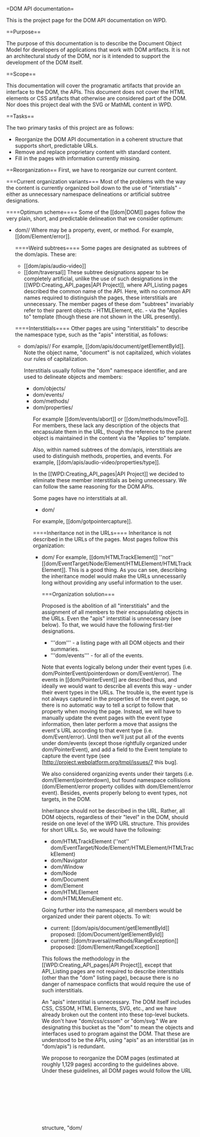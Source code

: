 =DOM API documentation=

This is the project page for the DOM API documentation on WPD.

==Purpose==

The purpose of this documentation is to describe the Document Object Model for developers of applications that work with DOM artifacts. It is not an architectural study of the DOM, nor is it intended to support the development of the DOM itself.

==Scope==

This documentation will cover the programatic artifacts that provide an interface to the DOM, the APIs. This document does not cover the HTML elements or CSS artifacts that otherwise are considered part of the DOM. Nor does this project deal with the SVG or MathML content in WPD.

==Tasks==

The two primary tasks of this project are as follows:
* Reorganize the DOM API documentation in a coherent structure that supports short, predictable URLs.
* Remove and replace proprietary content with standard content.
* Fill in the pages with information currently missing.

==Reorganization==
First, we have to reorganize our current content.

===Current organization variants===
Most of the problems with the way the content is currently organized boil down to the use of "interstials" - either as unnecessary namespace delineations or artificial subtree designations.

====Optimum scheme====
Some of the [[dom|DOM]] pages follow the very plain, short, and predictable delineation that we consider optimum:
* dom/<object>/<member>
Where <member> may be a property, event, or method. For example,  [[dom/Element/error]].

====Weird subtrees====
Some pages are designated as subtrees of the dom/apis. These are:
* [[dom/apis/audio-video]]
* [[dom/traversal]]
These subtree designations appear to be completely artificial, unlike the use of such designations in the [[WPD:Creating_API_pages|API Project]], where API_Listing pages described the common name of the API. Here, with no common API names required to distinguish the pages, these interstitials are unnecessary. The member pages of these dom "subtrees" invariably refer to their parent objects - HTMLElement, etc. - via the "Applies to" template (though these are not shown in the URL presently).

====Interstitials====
Other pages are using "interstitials" to describe the namespace type, such as the "apis" interstitial, as follows:
* dom/apis/<object>/<member>
For example, [[dom/apis/document/getElementById]]. Note the object name, "document" is not capitalized, which violates our rules of capitalization. 

Interstitials usually follow the "dom" namespace identifier, and are used to delineate objects and members:
* dom/objects/<object> 
* dom/events/<event>
* dom/methods/<method>
* dom/properties/<property>

For example [[dom/events/abort]] or [[dom/methods/moveTo]]. For members, these lack any description of the objects that encapsulate them in the URL, though the reference to the parent object is maintained in the content via the "Applies to" template.

Also, within named subtrees of the dom/apis, interstitials are used to distinguish methods, properties, and events. For example, [[dom/apis/audio-video/properties/type]].

In the [[WPD:Creating_API_pages|API Project]] we decided to eliminate these member interstitials as being unnecessary. We can follow the same reasoning for the DOM APIs.

Some pages have no interstitials at all.
* dom/<member>

For example, [[dom/gotpointercapture]].

====Inheritance not  in the URLs====
Inheritance is not described in the URLs of the pages. Most pages follow this organization:
* dom/<object>
For example, [[dom/HTMLTrackElement]] ''not'' [[dom/EventTarget/Node/Element/HTMLElement/HTMLTrackElement]]. This is a good thing. As you can see, describing the inheritance model would make the URLs unnecessarily long without providing any useful information to the user.

===Organization solution===

Proposed is the abolition of all "interstitials" and the assignment of all members to their encapsulating objects in the URLs. Even the "apis" interstitial is unnecessary (see below). To that, we would have the following first-tier designations.
* '''dom''' - a listing page with all DOM objects and their summaries.
* '''dom/events''' - for all of the events. 

Note that events logically belong under their event types (i.e. dom/PointerEvent/pointerdown or dom/Event/error). The events in [[dom/PointerEvent]] are described thus, and ideally we would want to describe all events this way - under their event types in the URLs. The trouble is, the event type is not always captured in the properties of the event page, so there is no automatic way to tell a script to follow that property when moving the page. Instead, we will have to manually update the event pages with the event type information, then later perform a move that assigns the event's URL according to that event type (i.e. dom/Event/error). Until then we'll just put all of the events under dom/events (except those rightfully organized under dom/PointerEvent), and add a field to the Event template to capture the event type (see [http://project.webplatform.org/tmpl/issues/7 this bug].

We also considered organizing events  under their targets (i.e. dom/Element/pointerdown), but found namespace collisions (dom/Element/error property collides with dom/Element/error event). Besides, events properly belong to event types, not targets, in the DOM.

Inheritance should not be described in the URL. Rather, all DOM objects, regardless of their "level" in the DOM, should reside on one level of the WPD URL structure. This provides for short URLs. So, we would have the following:
* dom/HTMLTrackElement (''not'' dom/EventTarget/Node/Element/HTMLElement/HTMLTrackElement)
* dom/Navigator
* dom/Window
* dom/Node
* dom/Document
* dom/Element
* dom/HTMLElement
* dom/HTMLMenuElement
etc.

Going further into the namespace, all members would be organized under their parent objects. To wit:
* current: [[dom/apis/document/getElementById]]            proposed: [[dom/Document/getElementById]]
* current: [[dom/traversal/methods/RangeException]]       proposed: [[dom/Element/RangeException]]

This follows the methodology in the [[WPD:Creating_API_pages|API Project]], except that API_Listing pages are not required to describe interstitials (other than the "dom" listing page), because there is no danger of namespace conflicts that would require the use of such interstitials.

An "apis" interstitial is unnecessary. The DOM itself includes CSS, CSSOM, HTML Elements, SVG, etc., and we have already broken out the content into these top-level buckets. We don't have "dom/css/cssom" or "dom/svg." We are designating this bucket as the "dom" to mean the objects and interfaces used to program against the DOM. That these are understood to be the APIs, using "apis" as an interstitial (as in "dom/apis") is redundant.

We propose to reorganize the DOM pages (estimated at roughly 1,129 pages) according to the guidelines above. Under these guidelines, all DOM pages would follow the URL structure, "dom/<object>/<member>" where <member> may be a property or method, or "dom/events/<event>."

===Reorganization procedure===

There are 1129 pages in the dom namespace.  
* 137 in a dom/<object>/<member> pattern already (which do not need to move)
* 119 in dom/events (which also do not need to move)
* 49 in dom/objects
* 77 in dom/apis
* 101 in dom/traversal
* 257 in dom/methods
* 336 in dom/properties 

This leaves 53 pages that don't fit into any of these categories. Also, there are an additional 20 or so pages that may belong in the dom namespace and which currently reside in the apis namespace.

The 137 pages that follow the dom/<object>/<member> pattern do not have to move. However, there are several PointerEvent events (for example [[dom/PointerEvent/pointerdown]], that need to have the '''Applies to''' field changed from "dom/PointerEvent" to "dom/Element". 

For the dom/objects pages, simply move dom/objects/* to dom/* - removing the "objects" interstitial.

For the dom/apis pages, most of these can be moved manually, for example [[dom/apis/audio-video/events/play]]. The rest, like [[dom/apis/document/getElementById]] can be moved manually one by one.

For the dom/traversal pages, most of these can be moved with the script because they have an '''Applies to''' field, for example [[dom/traversal/methods/cloneContents]]. The rest, like [[dom/traversal/NodeIterator]] can be moved manually. Luckily, there are no event pages under dom/traversal.

The rest, dom/methods and dom/properties will be moved with the following script.

Any remaining pages that don't get moved by the script can be moved manually.

====Script====

Apply the following process to the dom pages.

* If the page is of the API_Object_Method or API_Object_Property template type
** If the page's '''Applies to''' field is set (Method_applies_to= , Property_applies_to=)
*** If the '''Applies to''' location is valid (exists)
**** If there is no existing page in the location specified by the '''Applies to''' field, move the page under the location specified in that field
**** Else if there is an existing page in the location specified by the '''Applies to''' field, move the page under '''<Applies-to_field>/duplicates''' 
**** Else if there is an existing page in the location specified by '''<Applies-to_field>/duplicates''' move the page under '''<Applies-to_field>/duplicates/duplicates''' (and so on)
** For each page that links to this page
*** Update the link to point to the page's new location.
* Otherwise, leave the page where it is

====Manual moving====

Before moving a page, take note of the new URL, and update the links in all pages that link to the moved page. Leave no redirect.

====Changing Inbound Links====
For each page that links to the page in question, all the links on that page to the new location. All the pages that link to the target page can be found consistently with the [[Special:WhatLinksHere]] page. For example:
 http://docs.webplatform.org/wiki/Special:WhatLinksHere/dom/apis/audio-video/events/play

We should leave no redirects, since page-level redirects, as opposed to server-level redirects, harm SEO.

==Amending the content==
We'll deal with this after we get reorganized. To be continued...

Need to identify the event type (i.e. KeyboardEvent) in the Event template, Overview table. ([http://project.webplatform.org/tmpl/issues/7 bug])